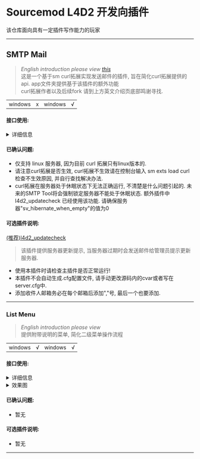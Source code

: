 # Sourcemod L4D2 开发向插件
该仓库面向具有一定插件写作能力的玩家
* * *
## SMTP Mail
> *English introduction please view [this](https://forums.alliedmods.net/showthread.php?p=2815083#post2815083)*  
这是一个基于sm curl拓展实现发送邮件的插件, 旨在简化curl拓展提供的api. app文件夹提供基于该插件的额外功能  
curl拓展作者以及后续fork 请到上方英文介绍页底部鸣谢寻找.
<table>
    <tr>
        <td>windows</td>
        <td>x</td>
        <td>windows</td>
        <td>√</td>
    </tr>
</table>

#### 接口使用: 
<details>

<summary>详细信息</summary>

```sourcepawn  

Action Cmd_Status(int client, int args) 
{
    if( client < 1 || client > MaxClients || !IsClientInGame(client) || IsFakeClient(client) )
        return Plugin_Handled;

    SMTP mail = new SMTP(smtp_host, smtp_port);
    mail.SetVerify(smtp_encryption, smtp_verifyhost, smtp_verifypeer);
    mail.SetSender(account_username, account_password);
    mail.SetTitle("mail title");
    mail.AppendInfo("your mail info first line");
    mail.AppendInfo("your mail info second line");
    mail.AppendInfo("your mail info third line");

    mail.AddRecipient("xxx@xxx.com");
    mail.AddRecipient("zzz@zzz.com");

    mail.Send(MailSendResult);

    return Plugin_Handled;
}

void MailSendResult(int code, const char[] message)
{
    if( code != SEND_SUCCESS )
    {
        LogError(message);
        return;
    }

    LogMessage(message);
}
```
</details>

#### 已确认问题: 
+ 仅支持 linux 服务器, 因为目前 curl 拓展只有linux版本的.
+ 请注意curl拓展是否生效, curl拓展不生效请在控制台输入 sm exts load curl 检查不生效原因, 并自行查找解决办法.
+ curl拓展在服务器处于休眠状态下无法正确运行, 不清楚是什么问题引起的. 未来的SMTP Tool将会强制锁定服务器不能处于休眠状态. 额外插件中 l4d2_updatecheck 已经使用该功能. 请确保服务器"sv_hibernate_when_empty"的值为0
#### 可选插件说明:  
[(推荐)l4d2_updatecheck](https://github.com/Miuwiki/L4D2-developer-plugins/tree/main/SMTP-mail/app/l4d2_updatemail)
> 该插件提供服务器更新提示, 当服务器过期时会发送邮件给管理员提示更新服务器.  
+ 使用本插件时请检查主插件是否正常运行!  
+ 本插件不会自动生成.cfg配置文件, 请手动更改源码内的cvar或者写在server.cfg中.  
+ 添加收件人邮箱务必在每个邮箱后添加","号, 最后一个也要添加.  
* * *

### List Menu
> *English introduction please view*  
提供附带说明的菜单, 简化二级菜单操作流程

<table>
    <tr>
        <td>windows</td>
        <td>√</td>
        <td>windows</td>
        <td>√</td>
    </tr>
</table>

#### 接口使用: 
<details>

<summary>详细信息</summary>

```sourcepawn
static char string[][][] = {
	{"枪械", "选择一种主要枪械"},
	{"近战", "可选择手枪或者近战"},
	{"投掷物", "火瓶, 胆汁, 拍棒"},
	{"医疗物品", "医疗包, 电击器"},
	{"药品", "选择针, 止痛药"},
	{"buff", "选择一种buff"}
};

Action Cmd_ShowTest(int client, int args)
{
	ListMenu listmenu = ListMenu(ListMenuHandler_ShowData);
	char title[128], name[128], description[128];

	Format(title, sizeof(title), "测试菜单\n——————————————");
	listmenu.SetTitle(title);

	for(int i = 0; i < sizeof(string); i++)
	{
		FormatEx(name, sizeof(name), "%s", string[i][0]);
		FormatEx(description, sizeof(description), "%s", string[i][1]);

		listmenu.AddItem(name, description);
	}

	listmenu.Send(client, 20);

	return Plugin_Handled;
}

void ListMenuHandler_ShowData(int client, int index[2], ListData item)
{
	if( client < 1 || client > MaxClients || !IsClientInGame(client) )
		return;
	
	PrintToChatAll("item passdata handle %d", item.passdata);
	int passdata[2];
	if( item.passdata != INVALID_HANDLE )
	{
		item.passdata.GetValue("key1", passdata[0]);
		item.passdata.GetValue("key2", passdata[1]);
	}
	else
	{
		PrintToChatAll("no data pass by item");
	}

	PrintToChat(client, "you select item index %d\ndata index %d\nitem_name: %s\nitem_description: %s\npassdata: %d-%d", 
						index[0], index[1], item.name, item.description, passdata[0], passdata[1]);
}
```
</details>

<details>

<summary>效果图</summary>

![图片描述](./__image/listmenu.png)

</details>

#### 已确认问题: 
+ 暂无
#### 可选插件说明:
+ 暂无
* * *
